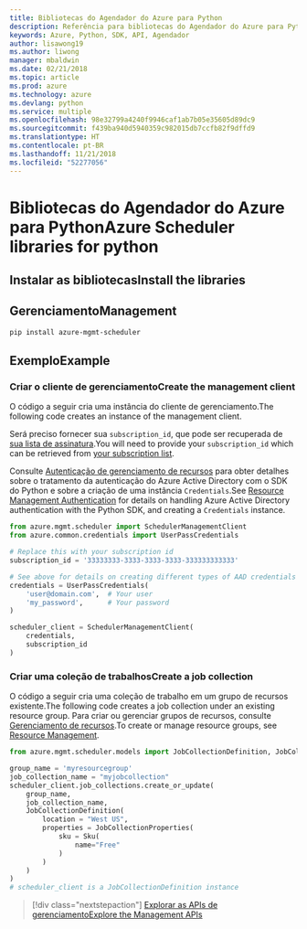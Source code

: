 ```yaml
---
title: Bibliotecas do Agendador do Azure para Python
description: Referência para bibliotecas do Agendador do Azure para Python
keywords: Azure, Python, SDK, API, Agendador
author: lisawong19
ms.author: liwong
manager: mbaldwin
ms.date: 02/21/2018
ms.topic: article
ms.prod: azure
ms.technology: azure
ms.devlang: python
ms.service: multiple
ms.openlocfilehash: 98e32799a4240f9946caf1ab7b05e35605d89dc9
ms.sourcegitcommit: f439ba940d5940359c982015db7ccfb82f9dffd9
ms.translationtype: HT
ms.contentlocale: pt-BR
ms.lasthandoff: 11/21/2018
ms.locfileid: "52277056"
---
```

# <a name="azure-scheduler-libraries-for-python"></a><span data-ttu-id="a7603-104">Bibliotecas do Agendador do Azure para Python</span><span class="sxs-lookup"><span data-stu-id="a7603-104">Azure Scheduler libraries for python</span></span>

## <a name="install-the-libraries"></a><span data-ttu-id="a7603-105">Instalar as bibliotecas</span><span class="sxs-lookup"><span data-stu-id="a7603-105">Install the libraries</span></span>

## <a name="management"></a><span data-ttu-id="a7603-106">Gerenciamento</span><span class="sxs-lookup"><span data-stu-id="a7603-106">Management</span></span>

```bash
pip install azure-mgmt-scheduler
```
## <a name="example"></a><span data-ttu-id="a7603-107">Exemplo</span><span class="sxs-lookup"><span data-stu-id="a7603-107">Example</span></span>

### <a name="create-the-management-client"></a><span data-ttu-id="a7603-108">Criar o cliente de gerenciamento</span><span class="sxs-lookup"><span data-stu-id="a7603-108">Create the management client</span></span>

<span data-ttu-id="a7603-109">O código a seguir cria uma instância do cliente de gerenciamento.</span><span class="sxs-lookup"><span data-stu-id="a7603-109">The following code creates an instance of the management client.</span></span>

<span data-ttu-id="a7603-110">Será preciso fornecer sua ``subscription_id``, que pode ser recuperada de [sua lista de assinatura](https://manage.windowsazure.com/#Workspaces/AdminTasks/SubscriptionMapping).</span><span class="sxs-lookup"><span data-stu-id="a7603-110">You will need to provide your ``subscription_id`` which can be retrieved from [your subscription list](https://manage.windowsazure.com/#Workspaces/AdminTasks/SubscriptionMapping).</span></span>

<span data-ttu-id="a7603-111">Consulte [Autenticação de gerenciamento de recursos](/python/azure/python-sdk-azure-authenticate) para obter detalhes sobre o tratamento da autenticação do Azure Active Directory com o SDK do Python e sobre a criação de uma instância ``Credentials``.</span><span class="sxs-lookup"><span data-stu-id="a7603-111">See [Resource Management Authentication](/python/azure/python-sdk-azure-authenticate) for details on handling Azure Active Directory authentication with the Python SDK, and creating a ``Credentials`` instance.</span></span>

```python
from azure.mgmt.scheduler import SchedulerManagementClient
from azure.common.credentials import UserPassCredentials

# Replace this with your subscription id
subscription_id = '33333333-3333-3333-3333-333333333333'

# See above for details on creating different types of AAD credentials
credentials = UserPassCredentials(
    'user@domain.com',  # Your user
    'my_password',      # Your password
)

scheduler_client = SchedulerManagementClient(
    credentials,
    subscription_id
)
```

### <a name="create-a-job-collection"></a><span data-ttu-id="a7603-112">Criar uma coleção de trabalhos</span><span class="sxs-lookup"><span data-stu-id="a7603-112">Create a job collection</span></span>

<span data-ttu-id="a7603-113">O código a seguir cria uma coleção de trabalho em um grupo de recursos existente.</span><span class="sxs-lookup"><span data-stu-id="a7603-113">The following code creates a job collection under an existing resource group.</span></span>
<span data-ttu-id="a7603-114">Para criar ou gerenciar grupos de recursos, consulte [Gerenciamento de recursos](/python/api/overview/azure/azure.mgmt.resource).</span><span class="sxs-lookup"><span data-stu-id="a7603-114">To create or manage resource groups, see [Resource Management](/python/api/overview/azure/azure.mgmt.resource).</span></span>

```python
from azure.mgmt.scheduler.models import JobCollectionDefinition, JobCollectionProperties, Sku

group_name = 'myresourcegroup'
job_collection_name = "myjobcollection"
scheduler_client.job_collections.create_or_update(
    group_name,
    job_collection_name,
    JobCollectionDefinition(
        location = "West US",
        properties = JobCollectionProperties(
            sku = Sku(
                name="Free"
            )
        )
    )
)
# scheduler_client is a JobCollectionDefinition instance
```

> [!div class="nextstepaction"]
> [<span data-ttu-id="a7603-115">Explorar as APIs de gerenciamento</span><span class="sxs-lookup"><span data-stu-id="a7603-115">Explore the Management APIs</span></span>](/python/api/overview/azure/scheduler/management)